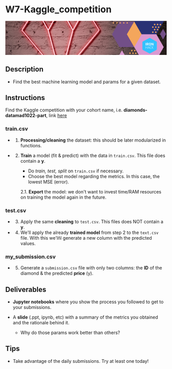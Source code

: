 # W7-Kaggle_competition

![portada](https://github.com/Ironhack-Data-Madrid-Enero-2021/W7-Kaggle_competition/blob/main/images/PORTADA.jpg)

## Description

- Find the best machine learning model and params for a given dataset. 

## Instructions

Find the Kaggle competition with your cohort name, i.e. **diamonds-datamad1022-part**, link [here](https://www.kaggle.com/competitions/diamonds-datamad1022/overview)
### train.csv
* 1. **Processing/cleaning** the dataset: this should be later modularized in functions.
* 2. **Train** a model (fit & predict) with the data in `train.csv`. This file does contain a **y**.
        - Do *train, test, split* on `train.csv` if necessary.
        - Choose the best model regarding the metrics. In this case, the lowest MSE (error).

        2.1. **Export** the model: we don't want to invest time/RAM resources on training the model again in the future.

### test.csv
* 3. Apply the same **cleaning** to `test.csv`. This files does NOT contain a **y**.
* 4. We'll apply the already **trained model** from step 2 to the `text.csv` file. With this we'lñl generate a new column with the predicted values.  

### my_submission.csv
* 5. Generate a `submission.csv` file with only two columns: the **ID** of the diamond & the predicted **price** (y).


## Deliverables

- **Jupyter notebooks** where you show the process you followed to get to your submissions.

- A **slide** (.ppt, ipynb, etc) with a summary of the metrics you obtained and the rationale behind it. 
    - Why do those params work better than others?

## Tips
- Take advantage of the daily submissions. Try at least one today!
